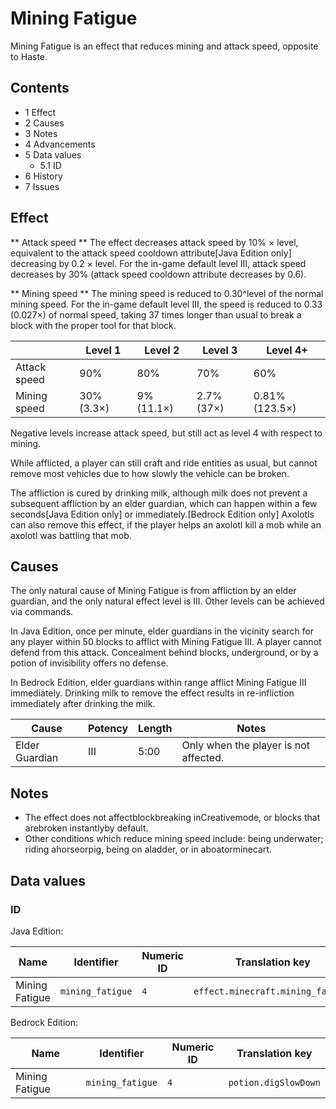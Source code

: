 # Mining Fatigue
Mining Fatigue is an effect that reduces mining and attack speed, opposite to Haste.

## Contents
- 1 Effect
- 2 Causes
- 3 Notes
- 4 Advancements
- 5 Data values
	- 5.1 ID
- 6 History
- 7 Issues

## Effect
** Attack speed **
The effect decreases attack speed by 10% × level, equivalent to the attack speed cooldown attribute‌[Java Edition  only] decreasing by 0.2 × level. For the in-game default level III, attack speed decreases by 30% (attack speed cooldown attribute decreases by 0.6).

** Mining speed **
The mining speed is reduced to 0.30^level of the normal mining speed. For the in-game default level III, the speed is reduced to 0.33 (0.027×) of normal speed, taking 37 times longer than usual to break a block with the proper tool for that block.

|              | Level 1    | Level 2    | Level 3    | Level 4+       |
|--------------|------------|------------|------------|----------------|
| Attack speed | 90%        | 80%        | 70%        | 60%            |
| Mining speed | 30% (3.3×) | 9% (11.1×) | 2.7% (37×) | 0.81% (123.5×) |

Negative levels increase attack speed, but still act as level 4 with respect to mining.

While afflicted, a player can still craft and ride entities as usual, but cannot remove most vehicles due to how slowly the vehicle can be broken.

The affliction is cured by drinking milk, although milk does not prevent a subsequent affliction by an elder guardian, which can happen within a few seconds‌[Java Edition  only] or immediately.‌[Bedrock Edition  only] Axolotls can also remove this effect, if the player helps an axolotl kill a mob while an axolotl was battling that mob.

## Causes
The only natural cause of Mining Fatigue is from affliction by an elder guardian, and the only natural effect level is III. Other levels can be achieved via commands. 

In Java Edition, once per minute, elder guardians in the vicinity search for any player within 50 blocks to afflict with Mining Fatigue III. A player cannot defend from this attack. Concealment behind blocks, underground, or by a potion of invisibility offers no defense.

In Bedrock Edition, elder guardians within range afflict Mining Fatigue III immediately. Drinking milk to remove the effect results in re-infliction immediately after drinking the milk.

| Cause          | Potency | Length | Notes                                 |
|----------------|---------|--------|---------------------------------------|
| Elder Guardian | III     | 5:00   | Only when the player is not affected. |

## Notes
- The effect does not affectblockbreaking inCreativemode, or blocks that arebroken instantlyby default.
- Other conditions which reduce mining speed include: being underwater; riding ahorseorpig, being on aladder, or in aboatorminecart.

## Data values
### ID
Java Edition:

| Name           | Identifier       | Numeric ID | Translation key                   |
|----------------|------------------|------------|-----------------------------------|
| Mining Fatigue | `mining_fatigue` | `4`        | `effect.minecraft.mining_fatigue` |

Bedrock Edition:

| Name           | Identifier       | Numeric ID | Translation key      |
|----------------|------------------|------------|----------------------|
| Mining Fatigue | `mining_fatigue` | `4`        | `potion.digSlowDown` |

